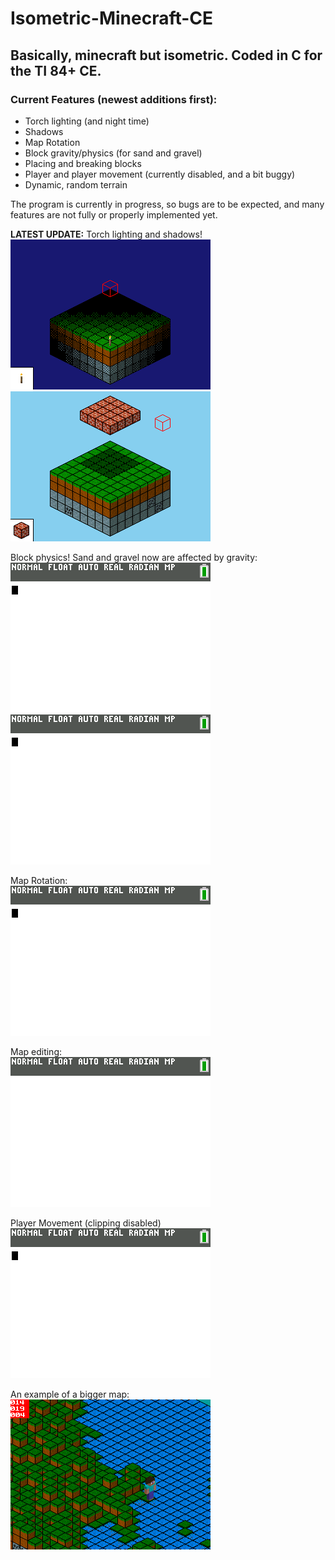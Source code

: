 # Isometric-Minecraft-CE 
## Basically, minecraft but isometric. Coded in C for the TI 84+ CE.  

### Current Features (newest additions first):
* Torch lighting (and night time)  
* Shadows  
* Map Rotation  
* Block gravity/physics (for sand and gravel)  
* Placing and breaking blocks  
* Player and player movement (currently disabled, and a bit buggy)  
* Dynamic, random terrain  

The program is currently in progress, so bugs are to be expected, and many features are not fully or properly implemented yet.  

**LATEST UPDATE:** Torch lighting and shadows!  
![A Screenshot](https://raw.githubusercontent.com/Michael2-3B/Iso-Render/master/screenshots/render038.gif)  
![A Screenshot](https://raw.githubusercontent.com/Michael2-3B/Iso-Render/master/screenshots/render034.png)  


Block physics! Sand and gravel now are affected by gravity:  
![A Screenshot](https://raw.githubusercontent.com/Michael2-3B/Iso-Render/master/screenshots/render033.gif)  
![A Screenshot](https://raw.githubusercontent.com/Michael2-3B/Iso-Render/master/screenshots/render032.gif)  


Map Rotation:  
![A Screenshot](https://raw.githubusercontent.com/Michael2-3B/Iso-Render/master/screenshots/render035.gif)  


Map editing:  
![A Screenshot](https://raw.githubusercontent.com/Michael2-3B/Iso-Render/master/screenshots/render031.gif)  


Player Movement (clipping disabled)  
![A Screenshot](https://raw.githubusercontent.com/Michael2-3B/Iso-Render/master/screenshots/render024.gif)  


An example of a bigger map:  
![A Screenshot](https://raw.githubusercontent.com/Michael2-3B/Iso-Render/master/screenshots/render028.png)  
